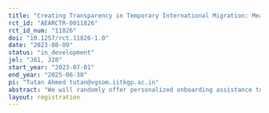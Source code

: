 ```yaml
---
title: "Creating Transparency in Temporary International Migration: Measuring the Effects of a Platform-Based Intervention"
rct_id: "AEARCTR-0011826"
rct_id_num: "11826"
doi: "10.1257/rct.11826-1.0"
date: "2023-08-09"
status: "in_development"
jel: "J61, J28"
start_year: "2023-07-01"
end_year: "2025-06-30"
pi: "Tutan Ahmed tutan@vgsom.iitkgp.ac.in"
abstract: "We will randomly offer personalized onboarding assistance to the Overseas migration platform.  Overseas attempts to improve on the migration services provided by local recruitment agencies by providing direct access to jobs abroad, and honest, accurate information about the costs and administrative procedures needed to migrate."
layout: registration
---
```


